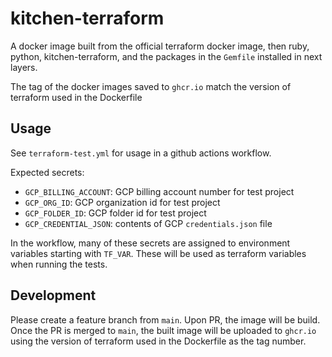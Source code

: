 # kitchen-terraform
A docker image built from the official terraform docker image, then ruby, python, kitchen-terraform, and the packages in the `Gemfile` installed in next layers.

The tag of the docker images saved to `ghcr.io` match the version of terraform used in the Dockerfile

## Usage

See `terraform-test.yml` for usage in a github actions workflow.

Expected secrets:
* `GCP_BILLING_ACCOUNT`: GCP billing account number for test project
* `GCP_ORG_ID`: GCP organization id for test project
* `GCP_FOLDER_ID`: GCP folder id for test project
* `GCP_CREDENTIAL_JSON`: contents of GCP `credentials.json` file

In the workflow, many of these secrets are assigned to environment variables starting with `TF_VAR`. These will be used as terraform variables when running the tests.

## Development

Please create a feature branch from `main`. Upon PR, the image will be build. Once the PR is merged to `main`, the built image will be uploaded to `ghcr.io` using  the version of terraform used in the Dockerfile as the tag number.